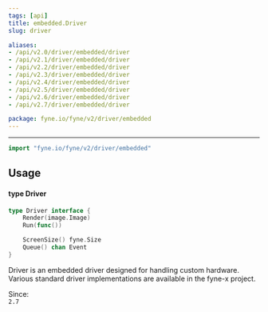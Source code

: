 ```yaml
---
tags: [api]
title: embedded.Driver
slug: driver

aliases:
- /api/v2.0/driver/embedded/driver
- /api/v2.1/driver/embedded/driver
- /api/v2.2/driver/embedded/driver
- /api/v2.3/driver/embedded/driver
- /api/v2.4/driver/embedded/driver
- /api/v2.5/driver/embedded/driver
- /api/v2.6/driver/embedded/driver
- /api/v2.7/driver/embedded/driver

package: fyne.io/fyne/v2/driver/embedded
---
```



---
```go
import "fyne.io/fyne/v2/driver/embedded"
```

## Usage

#### type Driver

```go
type Driver interface {
	Render(image.Image)
	Run(func())

	ScreenSize() fyne.Size
	Queue() chan Event
}
```

Driver is an embedded driver designed for handling custom hardware. Various standard driver implementations are available in the fyne-x project.


<div class="since">Since: <code>
2.7</code></div>
